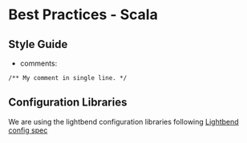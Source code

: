 # Best Practices - Scala 

## Style Guide 
* comments:
```
/** My comment in single line. */
```
## Configuration Libraries 
We are using the lightbend configuration libraries following [Lightbend config spec](https://github.com/lightbend/config/blob/master/HOCON.md)

